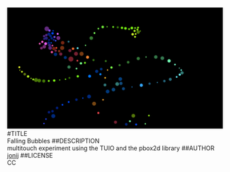 ![image](screenshot.png)  
#TITLE  
Falling Bubbles
##DESCRIPTION  
multitouch experiment using the TUIO and the pbox2d library
##AUTHOR  
[jonij](https://github.com/jonij) 
##LICENSE  
CC
